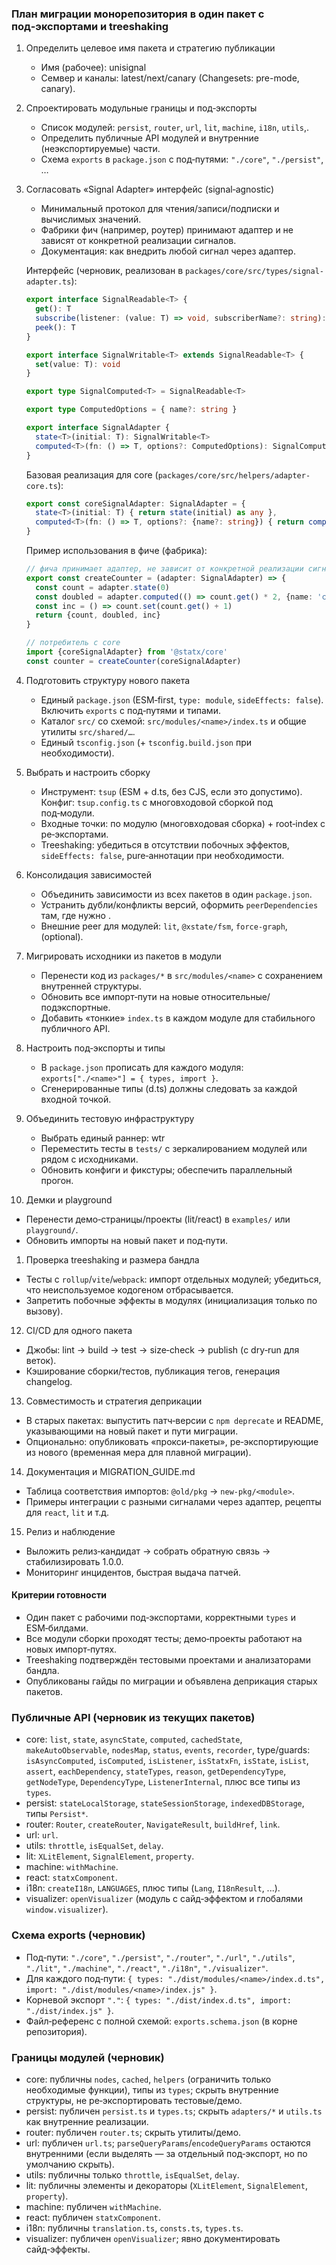 ### План миграции монорепозитория в один пакет с под‑экспортами и treeshaking

1. Определить целевое имя пакета и стратегию публикации
   - Имя (рабочее): unisignal
   - Семвер и каналы: latest/next/canary (Changesets: pre-mode, canary).

2. Спроектировать модульные границы и под‑экспорты
   - Список модулей: `persist`, `router`, `url`, `lit`, `machine`, `i18n`, `utils`,.
   - Определить публичные API модулей и внутренние (неэкспортируемые) части.
   - Схема `exports` в `package.json` c под‑путями: `"./core"`, `"./persist"`, …

3. Согласовать «Signal Adapter» интерфейс (signal‑agnostic)
   - Минимальный протокол для чтения/записи/подписки и вычислимых значений.
   - Фабрики фич (например, роутер) принимают адаптер и не зависят от конкретной реализации сигналов.
   - Документация: как внедрить любой сигнал через адаптер.

   Интерфейс (черновик, реализован в `packages/core/src/types/signal-adapter.ts`):

   ```ts
   export interface SignalReadable<T> {
     get(): T
     subscribe(listener: (value: T) => void, subscriberName?: string): () => void
     peek(): T
   }

   export interface SignalWritable<T> extends SignalReadable<T> {
     set(value: T): void
   }

   export type SignalComputed<T> = SignalReadable<T>

   export type ComputedOptions = { name?: string }

   export interface SignalAdapter {
     state<T>(initial: T): SignalWritable<T>
     computed<T>(fn: () => T, options?: ComputedOptions): SignalComputed<T>
   }
   ```

   Базовая реализация для core (`packages/core/src/helpers/adapter-core.ts`):

   ```ts
   export const coreSignalAdapter: SignalAdapter = {
     state<T>(initial: T) { return state(initial) as any },
     computed<T>(fn: () => T, options?: {name?: string}) { return computed(fn, options) as any },
   }
   ```

   Пример использования в фиче (фабрика):

   ```ts
   // фича принимает адаптер, не зависит от конкретной реализации сигналов
   export const createCounter = (adapter: SignalAdapter) => {
     const count = adapter.state(0)
     const doubled = adapter.computed(() => count.get() * 2, {name: 'counter.doubled'})
     const inc = () => count.set(count.get() + 1)
     return {count, doubled, inc}
   }

   // потребитель с core
   import {coreSignalAdapter} from '@statx/core'
   const counter = createCounter(coreSignalAdapter)
   ```

4. Подготовить структуру нового пакета
   - Единый `package.json` (ESM‑first, `type: module`, `sideEffects: false`). Включить `exports` с под‑путями и типами.
   - Каталог `src/` со схемой: `src/modules/<name>/index.ts` и общие утилиты `src/shared/…`.
   - Единый `tsconfig.json` (+ `tsconfig.build.json` при необходимости).

5. Выбрать и настроить сборку
   - Инструмент: `tsup`  (ESM + d.ts, без CJS, если это допустимо). Конфиг: `tsup.config.ts` с многовходовой сборкой под под‑модули.
   - Входные точки: по модулю (многовходовая сборка) + root‑index с ре‑экспортами.
   - Treeshaking: убедиться в отсутствии побочных эффектов, `sideEffects: false`, pure‑аннотации при необходимости.

6. Консолидация зависимостей
   - Объединить зависимости из всех пакетов в один `package.json`.
   - Устранить дубли/конфликты версий, оформить `peerDependencies` там, где нужно .
   - Внешние peer для модулей:  `lit`, `@xstate/fsm`, `force-graph`, (optional).

7. Мигрировать исходники из пакетов в модули
   - Перенести код из `packages/*` в `src/modules/<name>` с сохранением внутренней структуры.
   - Обновить все импорт‑пути на новые относительные/подэкспортные.
   - Добавить «тонкие» `index.ts` в каждом модуле для стабильного публичного API.

8. Настроить под‑экспорты и типы
   - В `package.json` прописать для каждого модуля: `exports["./<name>"] = { types, import }`.
   - Сгенерированные типы (d.ts) должны следовать за каждой входной точкой.

9. Объединить тестовую инфраструктуру
   - Выбрать единый раннер: wtr
   - Переместить тесты в `tests/` с зеркалированием модулей или рядом с исходниками.
   - Обновить конфиги и фикстуры; обеспечить параллельный прогон.

10. Демки и playground

- Перенести демо‑страницы/проекты (lit/react) в `examples/` или `playground/`.
- Обновить импорты на новый пакет и под‑пути.

1. Проверка treeshaking и размера бандла

- Тесты с `rollup`/`vite`/`webpack`: импорт отдельных модулей; убедиться, что неиспользуемое кодогеном отбрасывается.
- Запретить побочные эффекты в модулях (инициализация только по вызову).

12. CI/CD для одного пакета

- Джобы: lint → build → test → size‑check → publish (с dry‑run для веток).
- Кэширование сборки/тестов, публикация тегов, генерация changelog.

13. Совместимость и стратегия деприкации

- В старых пакетах: выпустить патч‑версии с `npm deprecate` и README, указывающими на новый пакет и пути миграции.
- Опционально: опубликовать «прокси‑пакеты», ре‑экспортирующие из нового (временная мера для плавной миграции).

14. Документация и MIGRATION_GUIDE.md

- Таблица соответствия импортов: `@old/pkg` → `new-pkg/<module>`.
- Примеры интеграции с разными сигналами через адаптер, рецепты для `react`, `lit` и т.д.

15. Релиз и наблюдение

- Выложить релиз‑кандидат → собрать обратную связь → стабилизировать 1.0.0.
- Мониторинг инцидентов, быстрая выдача патчей.

#### Критерии готовности

- Один пакет с рабочими под‑экспортами, корректными `types` и ESM‑билдами.
- Все модули сборки проходят тесты; демо‑проекты работают на новых импорт‑путях.
- Treeshaking подтверждён тестовыми проектами и анализаторами бандла.
- Опубликованы гайды по миграции и объявлена деприкация старых пакетов.

### Публичные API (черновик из текущих пакетов)

- core: `list`, `state`, `asyncState`, `computed`, `cachedState`, `makeAutoObservable`, `nodesMap`, `status`, `events`, `recorder`, type/guards: `isAsyncComputed`, `isComputed`, `isListener`, `isStatxFn`, `isState`, `isList`, `assert`, `eachDependency`, `stateTypes`, `reason`, `getDependencyType`, `getNodeType`, `DependencyType`, `ListenerInternal`, плюс все типы из `types`.
- persist: `stateLocalStorage`, `stateSessionStorage`, `indexedDBStorage`, типы `Persist*`.
- router: `Router`, `createRouter`, `NavigateResult`, `buildHref`, `link`.
- url: `url`.
- utils: `throttle`, `isEqualSet`, `delay`.
- lit: `XLitElement`, `SignalElement`, `property`.
- machine: `withMachine`.
- react: `statxComponent`.
- i18n: `createI18n`, `LANGUAGES`, плюс типы (`Lang`, `I18nResult`, ...).
- visualizer: `openVisualizer` (модуль с сайд‑эффектом и глобалями `window.visualizer`).

### Схема exports (черновик)

- Под‑пути: `"./core"`, `"./persist"`, `"./router"`, `"./url"`, `"./utils"`, `"./lit"`, `"./machine"`, `"./react"`, `"./i18n"`, `"./visualizer"`.
- Для каждого под‑пути: `{ types: "./dist/modules/<name>/index.d.ts", import: "./dist/modules/<name>/index.js" }`.
- Корневой экспорт `"."`: `{ types: "./dist/index.d.ts", import: "./dist/index.js" }`.
- Файл‑референс с полной схемой: `exports.schema.json` (в корне репозитория).

### Границы модулей (черновик)

- core: публичны `nodes`, `cached`, `helpers` (ограничить только необходимые функции), типы из `types`; скрыть внутренние структуры, не ре‑экспортировать тестовые/демо.
- persist: публичен `persist.ts` и `types.ts`; скрыть `adapters/*` и `utils.ts` как внутренние реализации.
- router: публичен `router.ts`; скрыть утилиты/демо.
- url: публичен `url.ts`; `parseQueryParams`/`encodeQueryParams` остаются внутренними (если выделять — за отдельный под‑экспорт, но по умолчанию скрыть).
- utils: публичны только `throttle`, `isEqualSet`, `delay`.
- lit: публичны элементы и декораторы (`XLitElement`, `SignalElement`, `property`).
- machine: публичен `withMachine`.
- react: публичен `statxComponent`.
- i18n: публичны `translation.ts`, `consts.ts`, `types.ts`.
- visualizer: публичен `openVisualizer`; явно документировать сайд‑эффекты.
